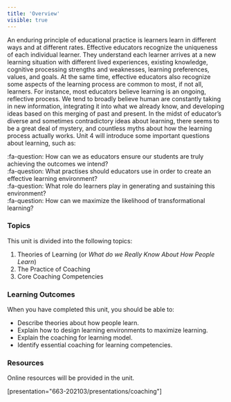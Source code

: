 ```yaml
---
title: 'Overview'
visible: true
---
```

An enduring principle of educational practice is learners learn in different ways and at different rates. Effective educators recognize the uniqueness of each individual learner. They understand each learner arrives at a new learning situation with different lived experiences, existing knowledge, cognitive processing strengths and weaknesses, learning preferences, values, and goals. At the same time, effective educators also recognize some aspects of the learning process are common to most, if not all, learners. For instance, most educators believe learning is an ongoing, reflective process. We tend to broadly believe human are constantly taking in new information, integrating it into what we already know, and developing ideas based on this merging of past and present. In the midst of educator’s diverse and sometimes contradictory ideas about learning, there seems to be a great deal of mystery, and countless myths about how the learning process actually works. Unit 4 will introduce some important questions about learning, such as:

:fa-question: How can we as educators ensure our students are truly achieving the outcomes we intend?   
:fa-question: What practises should educators use in order to create an effective learning environment?   
:fa-question: What role do learners play in generating and sustaining this environment?   
:fa-question: How can we maximize the likelihood of transformational learning?

### Topics

This unit is divided into the following topics:

1.	Theories of Learning (or *What do we Really Know About How People Learn*)
2.	The Practice of Coaching
3.	Core Coaching Competencies

### Learning Outcomes

When you have completed this unit, you should be able to:

- Describe theories about how people learn.
- Explain how to design learning environments to maximize learning.
- Explain the coaching for learning model.
- Identify essential coaching for learning competencies.

### Resources

Online resources will be provided in the unit.

[presentation="663-202103/presentations/coaching"]
<br>
